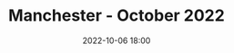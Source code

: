 ---
templateKey: 'event-page'
eventId: 179c6edc-fe8b-4720-a421-538b31d3d137
title: Manchester - October 2022
sup: Join us for the 2nd Manchester Sitecore Technical User Group meetup of 2022. 
 We have some great Talks from Experts from the Sitecore Community and the oportunity to catchup with other Sitecore developers and network too. 
date: 2022-10-06 18:00
dateConfirmed: true
showOnlineRsvp: false
image:
sponsors: EPAM
venue:
  name: TBC 
  address: TBC
  position: 
  details: "TBC"
agenda:
  - agenda-item:
    time: "18:00"
    value: Arrival and networking
  - talk:
    time: "18:15"
    who: "TBC"
    intro: "Talk 1 TBC"
    description: "TBC"
  - talk: 
    time: "18:45"
    who: "TBC"
    intro: "Talk 2 TBC"
    description: "TBC"
  - talk:
    time: "19:15"
    who: "TBC"
    intro: "Talk 3 TBC"
    description: "TBC"
  - talk:
    time: "19:45"
    who: "TBC"
    intro:  "Talk 4 TBC"
    description: "TBC"
  - agenda-item:
    time: "20:20"
    value: Networking
  - agenda-item:
    time: "20:30"
    value: Close
meta:
  metaTitle: Sitecore User Group - Manchester October 2022  
  metaDescription: Join us for the 2nd Manchester Sitecore Technical User Group meetup of 2022 
  metaKeywords: sitecore, user group, manchester
---